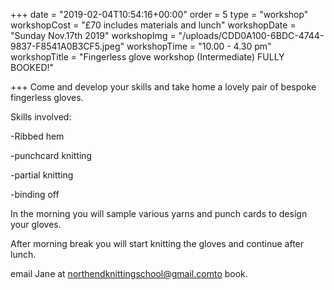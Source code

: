 +++
date = "2019-02-04T10:54:16+00:00"
order = 5
type = "workshop"
workshopCost = "£70 includes materials and lunch"
workshopDate = "Sunday Nov.17th 2019"
workshopImg = "/uploads/CDD0A100-6BDC-4744-9837-F8541A0B3CF5.jpeg"
workshopTime = "10.00 - 4.30 pm"
workshopTitle = "Fingerless glove workshop (Intermediate) FULLY BOOKED!"

+++
Come and develop your skills and take home a lovely pair of bespoke fingerless gloves.

Skills involved:

\-Ribbed hem

\-punchcard knitting

\-partial knitting

\-binding off

In the morning you will sample various yarns and punch cards to design your gloves.

After morning break you will start knitting the gloves and continue after lunch.

email Jane at northendknittingschool@gmail.comto book.